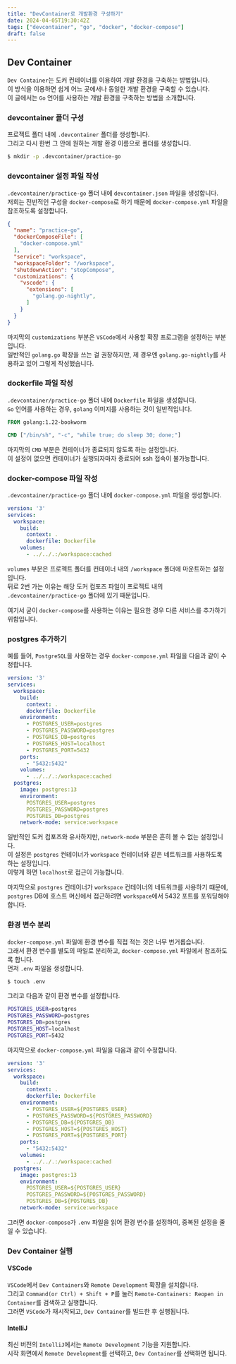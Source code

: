 ```yaml
---
title: "DevContainer로 개발환경 구성하기"
date: 2024-04-05T19:30:42Z
tags: ["devcontainer", "go", "docker", "docker-compose"]
draft: false
---
```


## Dev Container

`Dev Container`는 도커 컨테이너를 이용하여 개발 환경을 구축하는 방법입니다.  
이 방식을 이용하면 쉽게 어느 곳에서나 동일한 개발 환경을 구축할 수 있습니다.  
이 글에서는 `Go` 언어를 사용하는 개발 환경을 구축하는 방법을 소개합니다.

### devcontainer 폴더 구성

프로젝트 폴더 내에 `.devcontainer` 폴더를 생성합니다.  
그리고 다시 한번 그 안에 원하는 개발 환경 이름으로 폴더를 생성합니다.

```bash
$ mkdir -p .devcontainer/practice-go
```

### devcontainer 설정 파일 작성

`.devcontainer/practice-go` 폴더 내에 `devcontainer.json` 파일을 생성합니다.  
저희는 전반적인 구성을 `docker-compose`로 하기 때문에 `docker-compose.yml` 파일을 참조하도록 설정합니다.

```json
{
  "name": "practice-go",
  "dockerComposeFile": [
    "docker-compose.yml"
  ],
  "service": "workspace",
  "workspaceFolder": "/workspace",
  "shutdownAction": "stopCompose",
  "customizations": {
    "vscode": {
      "extensions": [
        "golang.go-nightly",
      ]
    }
  }
}

```

마지막의 `customizations` 부분은 `VSCode`에서 사용할 확장 프로그램을 설정하는 부분입니다.  
일반적인 `golang.go` 확장을 쓰는 걸 권장하지만, 제 경우엔 `golang.go-nightly`를 사용하고 있어 그렇게 작성했습니다.

### dockerfile 파일 작성

`.devcontainer/practice-go` 폴더 내에 `Dockerfile` 파일을 생성합니다.  
`Go` 언어를 사용하는 경우, `golang` 이미지를 사용하는 것이 일반적입니다.

```dockerfile
FROM golang:1.22-bookworm

CMD ["/bin/sh", "-c", "while true; do sleep 30; done;"]
```

마지막의 `CMD` 부분은 컨테이너가 종료되지 않도록 하는 설정입니다.  
이 설정이 없으면 컨테이너가 실행되자마자 종료되어 ssh 접속이 불가능합니다.

### docker-compose 파일 작성

`.devcontainer/practice-go` 폴더 내에 `docker-compose.yml` 파일을 생성합니다.

```yaml
version: '3'
services:
  workspace:
    build:
      context: .
      dockerfile: Dockerfile
    volumes:
      - ../../.:/workspace:cached
```

`volumes` 부분은 프로젝트 폴더를 컨테이너 내의 `/workspace` 폴더에 마운트하는 설정입니다.  
뒤로 2번 가는 이유는 해당 도커 컴포즈 파일이 프로젝트 내의 `.devcontainer/practice-go` 폴더에 있기 때문입니다.

여기서 굳이 `docker-compose`를 사용하는 이유는 필요한 경우 다른 서비스를 추가하기 위함입니다.

### postgres 추가하기

예를 들어, `PostgreSQL`을 사용하는 경우 `docker-compose.yml` 파일을 다음과 같이 수정합니다.

```yaml
version: '3'
services:
  workspace:
    build:
      context: .
      dockerfile: Dockerfile
    environment:
      - POSTGRES_USER=postgres
      - POSTGRES_PASSWORD=postgres
      - POSTGRES_DB=postgres
      - POSTGRES_HOST=localhost
      - POSTGRES_PORT=5432
    ports:
      - "5432:5432"
    volumes:
      - ../../.:/workspace:cached
  postgres:
    image: postgres:13
    environment:
      POSTGRES_USER=postgres
      POSTGRES_PASSWORD=postgres
      POSTGRES_DB=postgres
    network-mode: service:workspace
```

일반적인 도커 컴포즈와 유사하지만, `network-mode` 부분은 흔히 볼 수 없는 설정입니다.  
이 설정은 `postgres` 컨테이너가 `workspace` 컨테이너와 같은 네트워크를 사용하도록 하는 설정입니다.  
이렇게 하면 `localhost`로 접근이 가능합니다.

마지막으로 `postgres` 컨테이너가 `workspace` 컨테이너의 네트워크를 사용하기 떄문에,  
`postgres` DB에 호스트 머신에서 접근하려면 `workspace`에서 5432 포트를 포워딩해야 합니다.

### 환경 변수 분리

`docker-compose.yml` 파일에 환경 변수를 직접 적는 것은 너무 번거롭습니다.  
그래서 환경 변수를 별도의 파일로 분리하고, `docker-compose.yml` 파일에서 참조하도록 합니다.  
먼저 `.env` 파일을 생성합니다.

```bash
$ touch .env
```

그리고 다음과 같이 환경 변수를 설정합니다.

```bash
POSTGRES_USER=postgres
POSTGRES_PASSWORD=postgres
POSTGRES_DB=postgres
POSTGRES_HOST=localhost
POSTGRES_PORT=5432
```

마지막으로 `docker-compose.yml` 파일을 다음과 같이 수정합니다.

```yaml
version: '3'
services:
  workspace:
    build:
      context: .
      dockerfile: Dockerfile
    environment:
      - POSTGRES_USER=${POSTGRES_USER}
      - POSTGRES_PASSWORD=${POSTGRES_PASSWORD}
      - POSTGRES_DB=${POSTGRES_DB}
      - POSTGRES_HOST=${POSTGRES_HOST}
      - POSTGRES_PORT=${POSTGRES_PORT}
    ports:
      - "5432:5432"
    volumes:
      - ../../.:/workspace:cached
  postgres:
    image: postgres:13
    environment:
      POSTGRES_USER=${POSTGRES_USER}
      POSTGRES_PASSWORD=${POSTGRES_PASSWORD}
      POSTGRES_DB=${POSTGRES_DB}
    network-mode: service:workspace
```

그러면 `docker-compose`가 `.env` 파일을 읽어 환경 변수를 설정하여, 중복된 설정을 줄일 수 있습니다.

### Dev Container 실행

#### VSCode

`VSCode`에서 `Dev Containers`와 `Remote Development` 확장을 설치합니다.  
그리고 `Command(or Ctrl) + Shift + P`를 눌러 `Remote-Containers: Reopen in Container`를 검색하고 실행합니다.  
그러면 `VSCode`가 재시작되고, `Dev Container`를 빌드한 후 실행됩니다.

#### IntelliJ

최신 버전의 `IntelliJ`에서는 `Remote Development` 기능을 지원합니다.  
시작 화면에서 `Remote Development`를 선택하고, `Dev Container`를 선택하면 됩니다.
